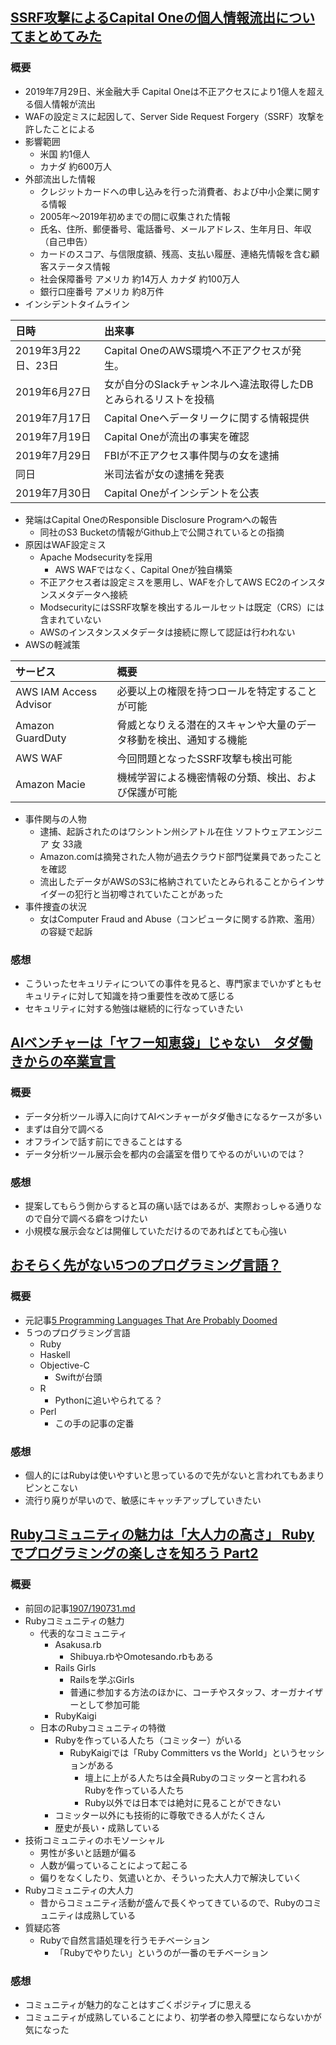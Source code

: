 ## [SSRF攻撃によるCapital Oneの個人情報流出についてまとめてみた](https://piyolog.hatenadiary.jp/entry/2019/08/06/062154)
### 概要
- 2019年7月29日、米金融大手 Capital Oneは不正アクセスにより1億人を超える個人情報が流出
- WAFの設定ミスに起因して、Server Side Request Forgery（SSRF）攻撃を許したことによる
- 影響範囲
  - 米国 約1億人
  - カナダ 約600万人
- 外部流出した情報
  - クレジットカードへの申し込みを行った消費者、および中小企業に関する情報
  - 2005年～2019年初めまでの間に収集された情報
  - 氏名、住所、郵便番号、電話番号、メールアドレス、生年月日、年収（自己申告）
  - カードのスコア、与信限度額、残高、支払い履歴、連絡先情報を含む顧客ステータス情報
  - 社会保障番号 アメリカ 約14万人 カナダ 約100万人
  - 銀行口座番号 アメリカ 約8万件
- インシデントタイムライン

| 日時 | 出来事 |
|:--|:--|
| 2019年3月22日、23日 | Capital OneのAWS環境へ不正アクセスが発生。 |
| 2019年6月27日 | 女が自分のSlackチャンネルへ違法取得したDBとみられるリストを投稿 |
| 2019年7月17日 | Capital Oneへデータリークに関する情報提供 |
| 2019年7月19日 | Capital Oneが流出の事実を確認 |
| 2019年7月29日 | FBIが不正アクセス事件関与の女を逮捕 |
| 同日 | 米司法省が女の逮捕を発表 |
| 2019年7月30日 | Capital Oneがインシデントを公表 |

- 発端はCapital OneのResponsible Disclosure Programへの報告
  - 同社のS3 Bucketの情報がGithub上で公開されているとの指摘
- 原因はWAF設定ミス
  - Apache Modsecurityを採用
    - AWS WAFではなく、Capital Oneが独自構築
  - 不正アクセス者は設定ミスを悪用し、WAFを介してAWS EC2のインスタンスメタデータへ接続
  - ModsecurityにはSSRF攻撃を検出するルールセットは既定（CRS）には含まれていない
  - AWSのインスタンスメタデータは接続に際して認証は行われない
- AWSの軽減策

| サービス | 概要 |
|:--|:--|
| AWS IAM Access Advisor | 必要以上の権限を持つロールを特定することが可能 |
| Amazon GuardDuty | 脅威となりえる潜在的スキャンや大量のデータ移動を検出、通知する機能 |
| AWS WAF | 今回問題となったSSRF攻撃も検出可能 |
| Amazon Macie | 機械学習による機密情報の分類、検出、および保護が可能 |

- 事件関与の人物
  - 逮捕、起訴されたのはワシントン州シアトル在住 ソフトウェアエンジニア 女 33歳
  - Amazon.comは摘発された人物が過去クラウド部門従業員であったことを確認
  - 流出したデータがAWSのS3に格納されていたとみられることからインサイダーの犯行と当初噂されていたことがあった
- 事件捜査の状況
  - 女はComputer Fraud and Abuse（コンピュータに関する詐欺、濫用）の容疑で起訴

### 感想
- こういったセキュリティについての事件を見ると、専門家までいかずともセキュリティに対して知識を持つ重要性を改めて感じる
- セキュリティに対する勉強は継続的に行なっていきたい

## [AIベンチャーは「ヤフー知恵袋」じゃない　タダ働きからの卒業宣言](https://www.itmedia.co.jp/news/articles/1908/06/news005.html)
### 概要
- データ分析ツール導入に向けてAIベンチャーがタダ働きになるケースが多い
- まずは自分で調べる
- オフラインで話す前にできることはする
- データ分析ツール展示会を都内の会議室を借りてやるのがいいのでは？

### 感想
- 提案してもらう側からすると耳の痛い話ではあるが、実際おっしゃる通りなので自分で調べる癖をつけたい
- 小規模な展示会などは開催していただけるのであればとても心強い

## [おそらく先がない5つのプログラミング言語？](https://yamdas.hatenablog.com/entry/20190805/doomed-programming-language)
### 概要
- 元記事[5 Programming Languages That Are Probably Doomed](https://insights.dice.com/2019/07/29/5-programming-languages-probably-doomed/)
- ５つのプログラミング言語
  - Ruby
  - Haskell
  - Objective-C
    - Swiftが台頭
  - R
    - Pythonに追いやられてる？
  - Perl
    - この手の記事の定番

### 感想
- 個人的にはRubyは使いやすいと思っているので先がないと言われてもあまりピンとこない
- 流行り廃りが早いので、敏感にキャッチアップしていきたい

## [Rubyコミュニティの魅力は「大人力の高さ」 Rubyでプログラミングの楽しさを知ろう Part2](https://logmi.jp/tech/articles/321632)
### 概要
- 前回の記事[1907/190731.md](https://github.com/Soh1121/HatenaBookmarkDiary/blob/55910c35f390301b3303dd8f8c7063092c1efe7f/1907/190731.md)
- Rubyコミュニティの魅力
  - 代表的なコミュニティ
    - Asakusa.rb
      - Shibuya.rbやOmotesando.rbもある
    - Rails Girls
      - Railsを学ぶGirls
      - 普通に参加する方法のほかに、コーチやスタッフ、オーガナイザーとして参加可能
    - RubyKaigi
  - 日本のRubyコミュニティの特徴
    - Rubyを作っている人たち（コミッター）がいる
      - RubyKaigiでは「Ruby Committers vs the World」というセッションがある
        - 壇上に上がる人たちは全員Rubyのコミッターと言われるRubyを作っている人たち
        - Ruby以外では日本では絶対に見ることができない
    - コミッター以外にも技術的に尊敬できる人がたくさん
    - 歴史が長い・成熟している
- 技術コミュニティのホモソーシャル
  - 男性が多いと話題が偏る
  - 人数が偏っていることによって起こる
  - 偏りをなくしたり、気遣いとか、そういった大人力で解決していく
- Rubyコミュニティの大人力
  - 昔からコミュニティ活動が盛んで長くやってきているので、Rubyのコミュニティは成熟している
- 質疑応答
  - Rubyで自然言語処理を行うモチベーション
    - 「Rubyでやりたい」というのが一番のモチベーション

### 感想
- コミュニティが魅力的なことはすごくポジティブに思える
- コミュニティが成熟していることにより、初学者の参入障壁にならないかが気になった
